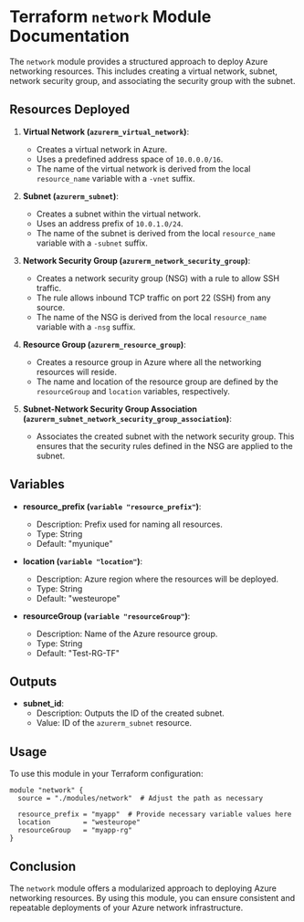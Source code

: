 # Terraform `network` Module Documentation

The `network` module provides a structured approach to deploy Azure networking resources. This includes creating a virtual network, subnet, network security group, and associating the security group with the subnet.

## Resources Deployed

1. **Virtual Network (`azurerm_virtual_network`)**:
   - Creates a virtual network in Azure.
   - Uses a predefined address space of `10.0.0.0/16`.
   - The name of the virtual network is derived from the local `resource_name` variable with a `-vnet` suffix.

2. **Subnet (`azurerm_subnet`)**:
   - Creates a subnet within the virtual network.
   - Uses an address prefix of `10.0.1.0/24`.
   - The name of the subnet is derived from the local `resource_name` variable with a `-subnet` suffix.

3. **Network Security Group (`azurerm_network_security_group`)**:
   - Creates a network security group (NSG) with a rule to allow SSH traffic.
   - The rule allows inbound TCP traffic on port 22 (SSH) from any source.
   - The name of the NSG is derived from the local `resource_name` variable with a `-nsg` suffix.

4. **Resource Group (`azurerm_resource_group`)**:
   - Creates a resource group in Azure where all the networking resources will reside.
   - The name and location of the resource group are defined by the `resourceGroup` and `location` variables, respectively.

5. **Subnet-Network Security Group Association (`azurerm_subnet_network_security_group_association`)**:
   - Associates the created subnet with the network security group. This ensures that the security rules defined in the NSG are applied to the subnet.

## Variables

- **resource_prefix (`variable "resource_prefix"`)**:
  - Description: Prefix used for naming all resources.
  - Type: String
  - Default: "myunique"

- **location (`variable "location"`)**:
  - Description: Azure region where the resources will be deployed.
  - Type: String
  - Default: "westeurope"

- **resourceGroup (`variable "resourceGroup"`)**:
  - Description: Name of the Azure resource group.
  - Type: String
  - Default: "Test-RG-TF"

## Outputs

- **subnet_id**:
  - Description: Outputs the ID of the created subnet.
  - Value: ID of the `azurerm_subnet` resource.

## Usage

To use this module in your Terraform configuration:

```hcl
module "network" {
  source = "./modules/network"  # Adjust the path as necessary

  resource_prefix = "myapp"  # Provide necessary variable values here
  location        = "westeurope"
  resourceGroup   = "myapp-rg"
}
```

## Conclusion

The `network` module offers a modularized approach to deploying Azure networking resources. By using this module, you can ensure consistent and repeatable deployments of your Azure network infrastructure.
